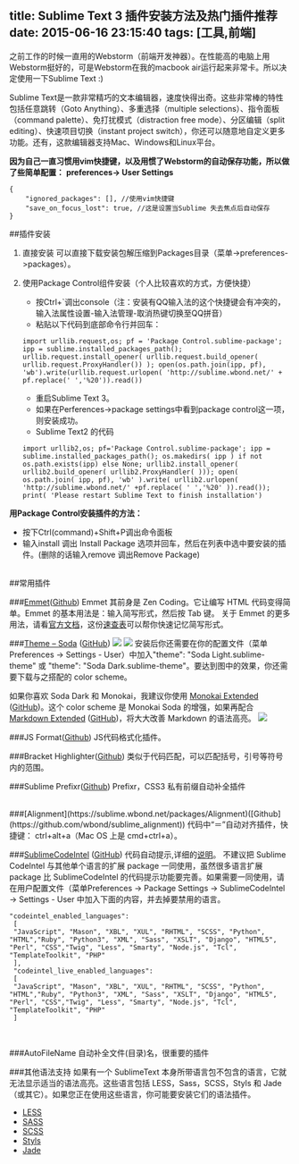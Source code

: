 title: Sublime Text 3 插件安装方法及热门插件推荐
date: 2015-06-16 23:15:40
tags: [工具,前端]
---
之前工作的时候一直用的Webstorm（前端开发神器）。在性能高的电脑上用Webstorm挺好的，可是Webstorm在我的macbook air运行起来非常卡。所以决定使用一下Sublime Text :)

Sublime Text是一款非常精巧的文本编辑器，速度快得出奇。这些非常棒的特性包括任意跳转（Goto Anything）、多重选择（multiple selections）、指令面板（command palette）、免打扰模式（distraction free mode）、分区编辑（split editing）、快速项目切换（instant project switch），你还可以随意地自定义更多功能。还有，这款编辑器支持Mac、Windows和Linux平台。

__因为自己一直习惯用vim快捷键，以及用惯了Webstorm的自动保存功能，所以做了些简单配置：__
__preferences-> User Settings__
```
{
    "ignored_packages": [], //使用vim快捷键
    "save_on_focus_lost": true, //这是设置当Sublime 失去焦点后自动保存
}

```
<!-- more -->

##插件安装

1. 直接安装
    可以直接下载安装包解压缩到Packages目录（菜单->preferences->packages）。

2. 使用Package Control组件安装（个人比较喜欢的方式，方便快捷）
    - 按Ctrl+`调出console（注：安装有QQ输入法的这个快捷键会有冲突的，输入法属性设置-输入法管理-取消热键切换至QQ拼音）
    - 粘贴以下代码到底部命令行并回车：
    ```
    import urllib.request,os; pf = 'Package Control.sublime-package'; ipp = sublime.installed_packages_path(); urllib.request.install_opener( urllib.request.build_opener( urllib.request.ProxyHandler()) ); open(os.path.join(ipp, pf), 'wb').write(urllib.request.urlopen( 'http://sublime.wbond.net/' + pf.replace(' ','%20')).read())
    ```
    - 重启Sublime Text 3。
    - 如果在Perferences->package settings中看到package control这一项，则安装成功。
    - Sublime Text2 的代码
    ```
    import urllib2,os; pf='Package Control.sublime-package'; ipp = sublime.installed_packages_path(); os.makedirs( ipp ) if not os.path.exists(ipp) else None; urllib2.install_opener( urllib2.build_opener( urllib2.ProxyHandler( ))); open( os.path.join( ipp, pf), 'wb' ).write( urllib2.urlopen( 'http://sublime.wbond.net/' +pf.replace( ' ','%20' )).read()); print( 'Please restart Sublime Text to finish installation')
    ```


__用Package Control安装插件的方法：__
- 按下Ctrl(command)+Shift+P调出命令面板
- 输入install 调出 Install Package 选项并回车，然后在列表中选中要安装的插件。(删除的话输入remove 调出Remove Package)

<br>
##常用插件

###[Emmet](https://packagecontrol.io/packages/Emmet)([Github](https://github.com/sergeche/emmet-sublime))
Emmet 其前身是 Zen Coding。它让编写 HTML 代码变得简单。Emmet 的基本用法是：输入简写形式，然后按 Tab 键。
关于 Emmet 的更多用法，请看[官方文档](http://docs.emmet.io/)，这份[速查表](http://docs.emmet.io/cheat-sheet/)可以帮你快速记忆简写形式。
<br>

###[Theme – Soda](https://packagecontrol.io/packages/Theme%20-%20Soda) ([GitHub](https://github.com/buymeasoda/soda-theme))
![](http://landerqi.lefzs.com/qdSoda-Dark.png)
![](http://landerqi.lefzs.com/qdSoda-Light.png)
安装后你还需要在你的配置文件（菜单 Preferences -> Settings - User）中加入"theme": "Soda Light.sublime-theme" 或 "theme": "Soda Dark.sublime-theme"。要达到图中的效果，你还需要下载与之搭配的 color scheme。

如果你喜欢 Soda Dark 和 Monokai，我建议你使用 [Monokai Extended](https://sublime.wbond.net/packages/Monokai%20Extended) ([GitHub](https://github.com/jonschlinkert/sublime-monokai-extended))。这个 color scheme 是 Monokai Soda 的增强，如果再配合 [Markdown Extended](https://sublime.wbond.net/packages/Markdown%20Extended) ([GitHub](https://github.com/jonschlinkert/sublime-markdown-extended))，将大大改善 Markdown 的语法高亮。
![](http://landerqi.lefzs.com/qdMonokai-Extended-Markdown-Extended.png)
<br>

###JS Format([Github](https://github.com/jdc0589/JsFormat))
JS代码格式化插件。
<br>

###Bracket Highlighter([Github](https://github.com/facelessuser/BracketHighlighter))
类似于代码匹配，可以匹配括号，引号等符号内的范围。
<br>

###Sublime Prefixr([Github](https://github.com/wbond/sublime_prefixr))
Prefixr，CSS3 私有前缀自动补全插件

<br>
###[Alignment](https://sublime.wbond.net/packages/Alignment)([Github](https://github.com/wbond/sublime_alignment))
代码中“＝”自动对齐插件，快捷键： ctrl+alt+a（Mac OS 上是 cmd+ctrl+a）。
<br>

###[Sublime​Code​Intel](https://packagecontrol.io/packages/SublimeCodeIntel ) ([GitHub](https://github.com/SublimeCodeIntel/SublimeCodeIntel))
代码自动提示,详细的[说明](https://github.com/SublimeCodeIntel/SublimeCodeIntel/blob/development/README.rst#configuring)。
不建议把 Sublime​Code​Intel 与其他单个语言的扩展 package 一同使用，虽然很多语言扩展 package 比 Sublime​Code​Intel 的代码提示功能要完善。如果需要一同使用，请在用户配置文件（菜单Preferences -> Package Settings -> Sublime​Code​Intel -> Settings - User 中加入下面的内容，并去掉要禁用的语言。
```
"codeintel_enabled_languages":
 [
 "JavaScript", "Mason", "XBL", "XUL", "RHTML", "SCSS", "Python", "HTML","Ruby", "Python3", "XML", "Sass", "XSLT", "Django", "HTML5", "Perl", "CSS","Twig", "Less", "Smarty", "Node.js", "Tcl", "TemplateToolkit", "PHP"
 ],
 "codeintel_live_enabled_languages":
 [
 "JavaScript", "Mason", "XBL", "XUL", "RHTML", "SCSS", "Python", "HTML","Ruby", "Python3", "XML", "Sass", "XSLT", "Django", "HTML5", "Perl", "CSS","Twig", "Less", "Smarty", "Node.js", "Tcl", "TemplateToolkit", "PHP"
 ]
```

<br>

###AutoFileName
自动补全文件(目录)名，很重要的插件
<br>

###其他语法支持
如果有一个 SublimeText 本身所带语言包不包含的语言，它就无法显示适当的语法高亮。这些语言包括 LESS，Sass，SCSS，Styls 和 Jade（或其它）。如果您正在使用这些语言，你可能要安装它们的语法插件。
- [LESS](https://github.com/danro/LESS-sublime)
- [SASS](https://github.com/nathos/sass-textmate-bundle)
- [SCSS](https://github.com/MarioRicalde/SCSS.tmbundle)
- [Styls](https://github.com/billymoon/Stylus)
- [Jade](https://github.com/P233/Jade-Snippets-for-Sublime-Text-2)
